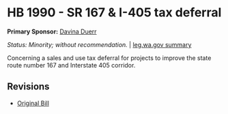 # HB 1990 - SR 167 & I-405 tax deferral
**Primary Sponsor:** [Davina Duerr](/person/leg/duerr_da.md)

*Status: Minority; without recommendation.* | [leg.wa.gov summary](https://app.leg.wa.gov/billsummary?BillNumber=1990&Year=2021)

Concerning a sales and use tax deferral for projects to improve the state route number 167 and Interstate 405 corridor.

## Revisions
* [Original Bill](1/)